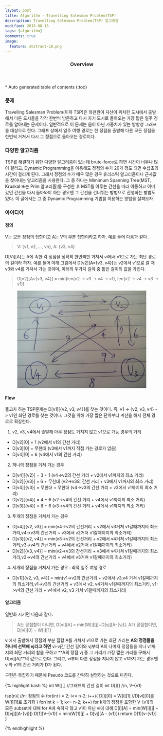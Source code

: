 ```yaml
---
layout: post
title: Algorithm - Travelling Salesman Problem(TSP) 
description: Travelling Salesman Problem(TSP) 알고리즘 
modified: 2015-08-15
tags: [algorithm]
comments: true
image:
  feature: abstract-18.png
---
```


<section id="table-of-contents" class="toc">
  <header>
    <h3>Overview</h3>
  </header>
<div id="drawer" markdown="1">
*  Auto generated table of contents
{:toc}
</div>
</section><!-- /#table-of-contents -->

### 문제

Travelling Salesman Problem(이하 TSP)은 외판원이 자신이 위차한 도시에서 출발해서 다른 도시들을 각각 한번씩 방문하고 다시 자기 도시로 돌아오는 가장 짧은 일주 경로를 알아내는 문제이다. 
일반적으로 이 문제는 음이 아닌 가중치가 있는 방향성 그래프를 대상으로 한다. 그래프 상에서 일주 여행 경로는 한 정점을 출발해 다른 모든 정점을 한번씩 거쳐서 다시 그 정점으로 돌아오는 경로이다. 

### 다양한 알고리즘 

TSP를 해결하기 위한 다양한 알고리즘이 있는데 brute-force로 하면 시간이 너무나 많이 걸리고, Dynamic Programming을 이용해도 정점의 수가 20개 정도 되면 수십초의 시간이 걸리게 된다. 그래서 정점의 수가 매우 많은 경우 휴리스틱 알고리즘이나 근사값을 찾아내는 알고리즘을 사용한다. 그 중 하나는 Mimimum Spanning Tree(MST, Kruskal 또는 Prim 알고리즘)를 구성한 후 MST를 이루는 간선을 따라 이동하고 이미 갔던 간선을 다시 돌아와야 하는 경우엔 그 간선을 건너뛰는 방법으로 진행하는 방법도 있다. 
이 글에서는 그 중 Dynamic Programming 기법을 이용하는 방법을 살펴보자

### 아이디어 

#### 정의 

V는 모든 정점의 집합이고 A는 V의 부분 집합이라고 하자. 예를 들어 다음과 같다 .

> V: {v1, v2, ..., vn}, A: {v3, v4} 

D[Vi][A]는 A에 속한 각 정점을 정확히 한번씩만 거쳐서 vi에서 v1으로 가는 최단 경로의 길이라 하자. 
예를 들어 아래 그림에서 D[v2][A={v3, v4}]는 v2에서 v1으로 갈 때 v3와 v4를 거쳐서 가는 것이며, 아래의 두가지 길이 중 짧은 길이의 값을 가진다. 
> D[v2][A={v3, v4}] = min(len(v2 -> v3 -> v4 -> v1), len(v2 -> v4 -> v3 -> v1))

<figure>
<img src="/images/tsp.jpg" alt="travelling-salesman-problem">
</figure>

#### Flow

풀고자 하는 TSP문제는 D[v1][{v2, v3, v4}]를 찾는 것이다. 즉, v1 -> {v2, v3, v4} -> v1인 최단 경로를 찾는 것이다. 그것을 위해 가장 짧은 단위부터 계산을 해서 전체 경로로 확장한다.  

1.  v2, v3, v4에서 출발해 아무 정점도 거치지 않고 v1으로 가능 경우의 거리
- D[v2][0] = 1 (v2에서 v1의 간선 거리)
- D[v3][0] = 무한대 (v3에서 v1까지 직접 가는 경로가 없음)
- D[v4][0] = 6 (v4에서 v1의 간선 거리)

2. 하나의 정점을 거쳐 가는 경우
- D[v4][{v2}] = 3 + 1 (v4->v2의 간선 거리 + v2에서 v1까지의 최소 거리) 
- D[v2][{v3}] = 6 + 무한대 (v2->v3의 간선 거리 + v3에서 v1까지의 최소 거리) 
- D[v4][{v3}] = 무한대 + 무한대 (v4->v3의 간선 거리 + v3에서 v1까지의 최소 거리) 
- D[v2][{v4}] = 4 + 6 (v2->v4의 간선 거리 + v4에서 v1까지의 최소 거리) 
- D[v3][{v4}] = 8 + 6 (v3->v4의 간선 거리 + v4에서 v1까지의 최소 거리) 
 
3. 두개의 정점을 거쳐서 가는 경우
- D[v4][{v2, v3}] = min(v4->v2의 간선거리 + v2에서 v3거쳐 v1갈때까지의 최소거리,v4->v3의 간선거리 + v3에서 v2거쳐 v1갈때까지의 최소거리)
- D[v3][{v2, v4}] = min(v3->v2의 간선거리 + v2에서 v4거쳐 v1갈때까지의 최소거리,v3->v4의 간선거리 + v4에서 v2거쳐 v1갈때까지의 최소거리)
- D[v2][{v3, v4}] = min(v2->v3의 간선거리 + v3에서 v4거쳐 v1갈때까지의 최소거리,v2->v4의 간선거리 + v4에서 v3거쳐 v1갈때까지의 최소거리)

4. 세개의 정점을 거쳐서 가는 경우 : 최적 일주 여행 경로
- D[v1][{v2, v3, v4}] = min(v1->v2의 간선거리 + v2에서 v3,v4 거쳐 v1갈때까지의 최소거리,v1->v3의 간선거리 + v3에서 v2, v4거쳐 v1갈때까지의 최소거리, v1->v4의 간선 거리 + v4에서 v2, v3 거쳐 v1갈때까지의 최소거리)

#### 알고리즘

 일반화 시키면 다음과 같다. 
> A는 공집합이 아니면, D[vi][A] = min(W[i][j]+D[vj][A-{vj}]. A가 공집합이면, D[vi][0] = W[i][1]

vi에서 출발해서 정점의 부분 집합 A를 거쳐서 v1으로 가는 최단 거리는 **A의 정점들을 하나씩 선택해 vj라고 하면** vi-vj간 간선 길이와 vj부터 A의 나머지 정점들을 지나 v1까지의 최단 거리의 합을 구하고 **A의 정점 vj 중 그 거리가 가장 짧은 거리를 구해서 D[vi][A]**의 값으로 한다. 그리고, vi부터 다른 정점을 지나지 않고 v1까지 가는 경우엔 vi와 v1의 간선 거리가 D가 된다. 

구현은 복잡하기 때문에 Pseudo 코드를 간략히 설명하는 것으로 마친다. 

{% highlight bash %}
int W[][] //그래프의 간선 길이 
int D[][] //n, V-{v1} 

tsp(n){ //n: 정점의 수
	for(int i = 2; i<= n-2; i++){
		D[i][0] = W[i][1] //D[vi][0]를 W[i][1]로 초기화
	}
	for(int k = 1; k<= n-2; k++)
		for k개의 정점을 포함한 V-{v1}의 모든 subset에 대해
			for A에 속하지 않고 v1이 아닌 vi에 대해
				D[i][A] = min(W[i][j] + D[vj]][A-{vj}])
	D[1][V-{v1}] = min(W[1][j] + D[vj][A - {v1}])
	return D[1][v-{v1}]
}

{% endhighlight %}